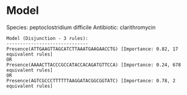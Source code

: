 
# Model

Species: peptoclostridium difficile
Antibiotic: clarithromycin

```
Model (Disjunction - 3 rules):
------------------------------
Presence(ATTGAAGTTAGCATCTTAAATGAAGAACCTG) [Importance: 0.82, 17 equivalent rules]
OR
Presence(AAAACTTACCCGCCATACCACAGATGTTCCA) [Importance: 0.24, 678 equivalent rules]
OR
Presence(AGTCGCCCTTTTTTAAGGATACGGCGGTATC) [Importance: 0.78, 2 equivalent rules]

```

